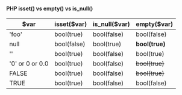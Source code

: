 #### PHP isset() vs empty() vs is_null()

| $var              | isset($var)   | is_null($var) | empty($var)    |
| ----------------- | ------------- | ------------- | -------------- |
| 'foo'             | bool(true)    | bool(false)   | bool(false)    |
| null              | bool(false)   | bool(true)    | **bool(true)** |
| ''                | bool(true)    | bool(false)   | bool(true)     |
| '0' or 0 or 0.0   | bool(true)    | bool(false)   | ~~bool(true)~~ |
| FALSE             | bool(true)    | bool(false)   | ~~bool(true)~~ |
| TRUE              | bool(true)    | bool(false)   | bool(false)    |